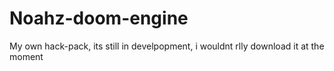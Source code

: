 # Noahz-doom-engine
My own hack-pack, its still in develpopment, i wouldnt rlly download it at the moment
